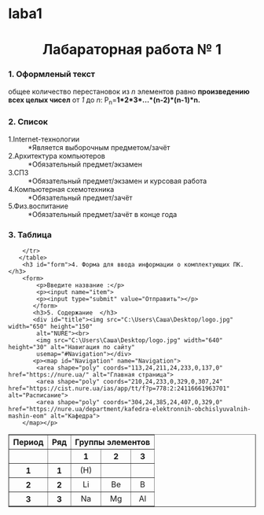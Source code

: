 # laba1
<!DOCTYPE html>
<html lang="en">
<head>
    <meta charset="UTF-8">
    <meta name="viewport" content="width=device-width, initial-scale=1.0">
    <title>Labaratornaya1</title>
</head>
<body>
    <h1 style="text-align: center">Лабараторная работа № 1</h1>
    <h3 id="of">1. Оформленый текст  </h3>
   <p>общее количество перестановок из
       <i>n</i> элементов равно <b>произведению</b>
       <b>всех целых чисел</b> от <i>1</i> до <i>n</i>:
       P<sub>n</sub>=<b>1*2*3*...*(n-2)*(n-1)*n.</b>
       <h3 id="sp">2. Список  </h3>
       <dl>
           <dt>1.Internet-технологии</dt>
           <dd>*Является выборочным предметом/зачёт</dd>
           <dt>2.Архитектура компьютеров</dt>
           <dd>*Обязательный предмет/экзамен</dd>
           <dt>3.СПЗ</dt>
           <dd>*Обязательный предмет/экзамен и курсовая работа</dd>
           <dt>4.Компьютерная схемотехника</dt>
           <dd>*Обязательный предмет/зачёт</dd>
           <dt>5.Физ.воспитание</dt>
           <dd>*Обязательный предмет/зачёт в конце года</dd>
       </dl>
       <h3 id="tab">3. Таблица </h3>
       <table border=1 width="50%"
       <tr>
         <th>Период</th>
         <th>Ряд</th>
         <th colspan="3">Группы элементов</th>
        </tr>
         <tr>
            <td></td>
            <td></td>
            <th>1</th><th>2</th><th>3</th>
         </tr>
            <tr align="center">
             <th>1</th><th>1</th><td>(H)</td><td></td><td></td>
         </tr>
            <tr align="center">
            <th>2</th><th>2</th><td>Li</td><td>Be</td><td>B</td>
        </tr>
            <tr align="center">
            <th>3</th><th>3</th><td>Na</td><td>Mg</td><td>Al</td>
        </tr>
         

        </tr>
       </table>
        <h3 id="form">4. Форма для ввода информации о комплектующих ПК.  </h3>
        <form>
            <p>Введите название :</p>
            <p><input name="item">
            <p><input type="submit" value="Отправить"></p>
           </form>
           <h3>5. Содержание  </h3>
           <div id="title"><img src="C:\Users\Саша\Desktop/logo.jpg" width="650" height="150" 
            alt="NURE"><br>
            <img src="C:\Users\Саша\Desktop/logo.jpg" width="640" height="30" alt="Навигация по сайту"
            usemap="#Navigation"></div>
           <p><map id="Navigation" name="Navigation">
            <area shape="poly" coords="113,24,211,24,233,0,137,0" href="https://nure.ua/" alt="Главная страница">
            <area shape="poly" coords="210,24,233,0,329,0,307,24" href="https://cist.nure.ua/ias/app/tt/f?p=778:2:24116661963701" alt="Расписание">
            <area shape="poly" coords="304,24,385,24,407,0,329,0" href="https://nure.ua/department/kafedra-elektronnih-obchislyuvalnih-mashin-eom" alt="Кафедра">
        </map></p>

             
            
</body>
</html>
